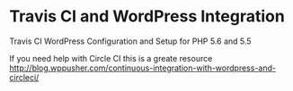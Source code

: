 # Travis CI and WordPress Integration
Travis CI WordPress Configuration and Setup for PHP 5.6 and 5.5

If you need help with Circle CI this is a greate resource http://blog.wppusher.com/continuous-integration-with-wordpress-and-circleci/
